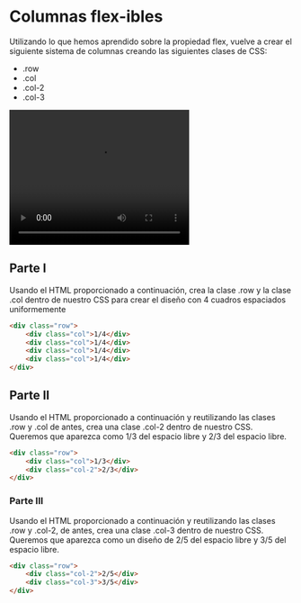 # Columnas flex-ibles

Utilizando lo que hemos aprendido sobre la propiedad flex, vuelve a crear el siguiente sistema de columnas creando las siguientes clases de CSS:

-   .row
-   .col
-   .col-2
-   .col-3

<video width="320" height="240" controls>
  <source src="https://assets.codingdojo.com/boomyeah2015/codingdojo/curriculum/content/chapter/columns-edit.mp4" type="video/mp4">
</video>

## Parte I

Usando el HTML proporcionado a continuación, crea la clase .row y la clase .col dentro de nuestro CSS para crear el diseño con 4 cuadros espaciados uniformemente

```html
<div class="row">
	<div class="col">1/4</div>
	<div class="col">1/4</div>
	<div class="col">1/4</div>
	<div class="col">1/4</div>
</div>
```

## Parte II

Usando el HTML proporcionado a continuación y reutilizando las clases .row y .col de antes, crea una clase .col-2 dentro de nuestro CSS. Queremos que aparezca como 1/3 del espacio libre y 2/3 del espacio libre.

```html
<div class="row">
	<div class="col">1/3</div>
	<div class="col-2">2/3</div>
</div>
```

### Parte III

Usando el HTML proporcionado a continuación y reutilizando las clases .row y .col-2, de antes, crea una clase .col-3 dentro de nuestro CSS. Queremos que aparezca como un diseño de 2/5 del espacio libre y 3/5 del espacio libre.

```html
<div class="row">
	<div class="col-2">2/5</div>
	<div class="col-3">3/5</div>
</div>
```
